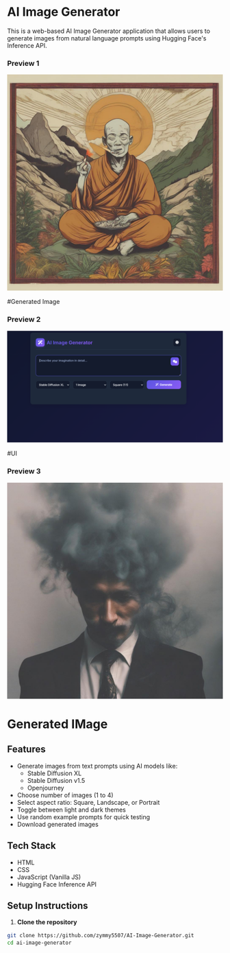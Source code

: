 # AI Image Generator

This is a web-based AI Image Generator application that allows users to generate images from natural language prompts using Hugging Face's Inference API.

### Preview 1
![Preview 1](21232.png)

#Generated Image

### Preview 2
![Preview 2](Screenshot%202025-07-31%20185109.png)

#UI

### Preview 3
![Preview 3](ai-generated-1753967656951.png)

# Generated IMage



## Features

- Generate images from text prompts using AI models like:
  - Stable Diffusion XL
  - Stable Diffusion v1.5
  - Openjourney
- Choose number of images (1 to 4)
- Select aspect ratio: Square, Landscape, or Portrait
- Toggle between light and dark themes
- Use random example prompts for quick testing
- Download generated images

## Tech Stack

- HTML
- CSS
- JavaScript (Vanilla JS)
- Hugging Face Inference API

## Setup Instructions

1. **Clone the repository**

```bash
git clone https://github.com/zymmy5507/AI-Image-Generator.git
cd ai-image-generator

